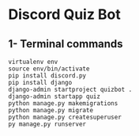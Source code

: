 # Discord Quiz Bot


## 1- Terminal commands
```
virtualenv env
source env/bin/activate
pip install discord.py
pip install django
django-admin startproject quizbot .
django-admin startapp quiz
python manage.py makemigrations
python manage.py migrate
python manage.py createsuperuser
py manage.py runserver
```

